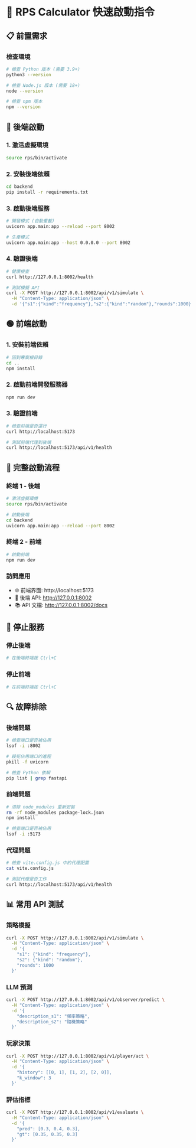 # 🚀 RPS Calculator 快速啟動指令

## 📋 前置需求

### 檢查環境
```bash
# 檢查 Python 版本 (需要 3.9+)
python3 --version

# 檢查 Node.js 版本 (需要 18+)
node --version

# 檢查 npm 版本
npm --version
```

## 🔧 後端啟動

### 1. 激活虛擬環境
```bash
source rps/bin/activate
```

### 2. 安裝後端依賴
```bash
cd backend
pip install -r requirements.txt
```

### 3. 啟動後端服務
```bash
# 開發模式 (自動重載)
uvicorn app.main:app --reload --port 8002

# 生產模式
uvicorn app.main:app --host 0.0.0.0 --port 8002
```

### 4. 驗證後端
```bash
# 健康檢查
curl http://127.0.0.1:8002/health

# 測試模擬 API
curl -X POST http://127.0.0.1:8002/api/v1/simulate \
  -H "Content-Type: application/json" \
  -d '{"s1":{"kind":"frequency"},"s2":{"kind":"random"},"rounds":1000}'
```

## 🟢 前端啟動

### 1. 安裝前端依賴
```bash
# 回到專案根目錄
cd ..
npm install
```

### 2. 啟動前端開發服務器
```bash
npm run dev
```

### 3. 驗證前端
```bash
# 檢查前端是否運行
curl http://localhost:5173

# 測試前端代理到後端
curl http://localhost:5173/api/v1/health
```

## 🎯 完整啟動流程

### 終端 1 - 後端
```bash
# 激活虛擬環境
source rps/bin/activate

# 啟動後端
cd backend
uvicorn app.main:app --reload --port 8002
```

### 終端 2 - 前端
```bash
# 啟動前端
npm run dev
```

### 訪問應用
- 🌐 前端界面: http://localhost:5173
- 🔧 後端 API: http://127.0.0.1:8002
- 📚 API 文檔: http://127.0.0.1:8002/docs

## 🛑 停止服務

### 停止後端
```bash
# 在後端終端按 Ctrl+C
```

### 停止前端
```bash
# 在前端終端按 Ctrl+C
```

## 🔍 故障排除

### 後端問題
```bash
# 檢查端口是否被佔用
lsof -i :8002

# 殺死佔用端口的進程
pkill -f uvicorn

# 檢查 Python 依賴
pip list | grep fastapi
```

### 前端問題
```bash
# 清除 node_modules 重新安裝
rm -rf node_modules package-lock.json
npm install

# 檢查端口是否被佔用
lsof -i :5173
```

### 代理問題
```bash
# 檢查 vite.config.js 中的代理配置
cat vite.config.js

# 測試代理是否工作
curl http://localhost:5173/api/v1/health
```

## 📊 常用 API 測試

### 策略模擬
```bash
curl -X POST http://127.0.0.1:8002/api/v1/simulate \
  -H "Content-Type: application/json" \
  -d '{
    "s1": {"kind": "frequency"},
    "s2": {"kind": "random"},
    "rounds": 1000
  }'
```

### LLM 預測
```bash
curl -X POST http://127.0.0.1:8002/api/v1/observer/predict \
  -H "Content-Type: application/json" \
  -d '{
    "description_s1": "頻率策略",
    "description_s2": "隨機策略"
  }'
```

### 玩家決策
```bash
curl -X POST http://127.0.0.1:8002/api/v1/player/act \
  -H "Content-Type: application/json" \
  -d '{
    "history": [[0, 1], [1, 2], [2, 0]],
    "k_window": 3
  }'
```

### 評估指標
```bash
curl -X POST http://127.0.0.1:8002/api/v1/evaluate \
  -H "Content-Type: application/json" \
  -d '{
    "pred": [0.3, 0.4, 0.3],
    "gt": [0.35, 0.35, 0.3]
  }'
```
